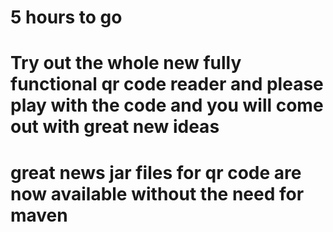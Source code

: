 # 5 hours to go
# Try out the whole new fully functional qr code reader and please play with the code and you will come out with great new ideas
# great news jar files for qr code are now available without the need for maven
